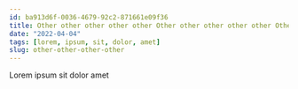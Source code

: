 ```yaml
---
id: ba913d6f-0036-4679-92c2-871661e09f36
title: Other other other other other Other other other other other Other other other other other Other other other other other
date: "2022-04-04"
tags: [lorem, ipsum, sit, dolor, amet]
slug: other-other-other-other
---
```


Lorem ipsum sit dolor amet
